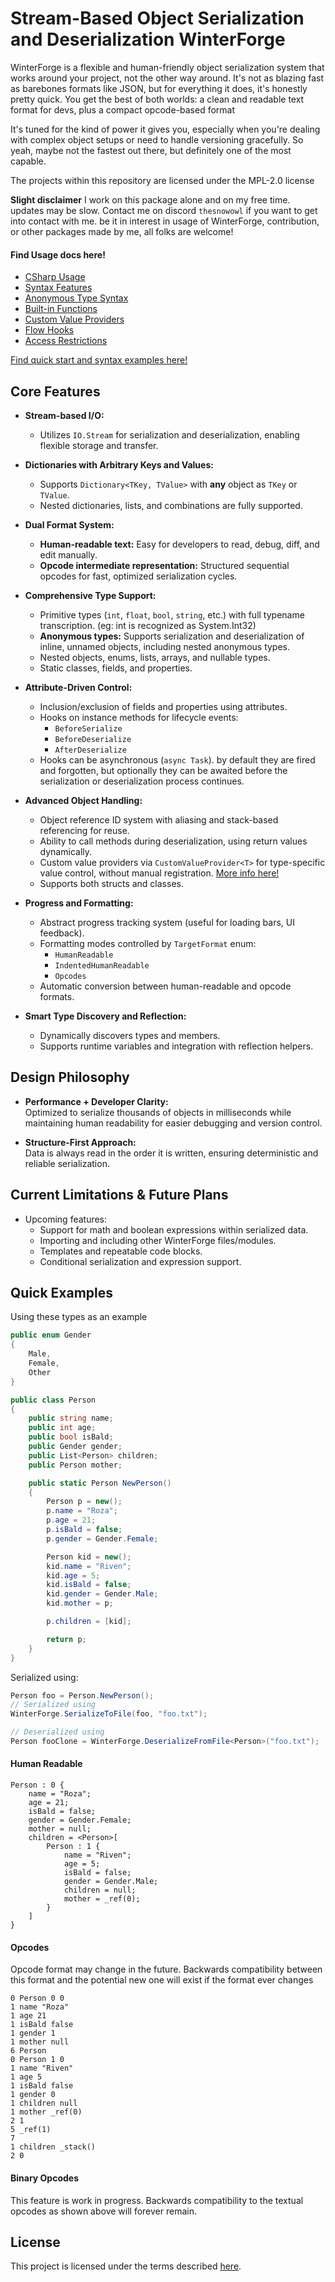 # Stream-Based Object Serialization and Deserialization WinterForge

WinterForge is a flexible and human-friendly object 
serialization system that works around your project, not the other way around. 
It's not as blazing fast as barebones formats like JSON, but for everything it does, 
it's honestly pretty quick. You get the best of both worlds: a clean and readable text 
format for devs, plus a compact opcode-based format

It's tuned for the kind of power it gives you, especially 
when you're dealing with complex object setups or need to handle versioning gracefully. 
So yeah, maybe not the fastest out there, but definitely one of the most capable.

The projects within this repository are licensed under the MPL-2.0 license

**Slight disclaimer**
I work on this package alone and on my free time. updates may be slow.
Contact me on discord `thesnowowl` if you want to get into contact with me. 
be it in interest in usage of WinterForge, contribution, or other packages made by me,
all folks are welcome!

#### **Find Usage docs here!**
- [CSharp Usage](UsageDocs/WinterRose.WinterForge/CSharp_Usage.md)  
- [Syntax Features](UsageDocs/WinterRose.WinterForge/Syntax_Features.md)  
- [Anonymous Type Syntax](UsageDocs/WinterRose.WinterForge/Anonymous_Type_Syntax.md)  
- [Built-in Functions](UsageDocs/WinterRose.WinterForge/WinterForge_Built-in_Functions.md)  
- [Custom Value Providers](UsageDocs/WinterRose.WinterForge/CustomValueProvider_Examples.md)  
- [Flow Hooks](UsageDocs/WinterRose.WinterForge/FlowHooks.md)  
- [Access Restrictions](UsageDocs/WinterRose.WinterForge/Access_Restrictions.md)  
  
[Find quick start and syntax examples here!](#quick-examples)  

## **Core Features**

- **Stream-based I/O:**  
  - Utilizes `IO.Stream` for serialization and deserialization, enabling flexible storage and transfer.

- **Dictionaries with Arbitrary Keys and Values:**  
  - Supports `Dictionary<TKey, TValue>` with **any** object as `TKey` or `TValue`.  
  - Nested dictionaries, lists, and combinations are fully supported.  

- **Dual Format System:**  
  - **Human-readable text:** Easy for developers to read, debug, diff, and edit manually.  
  - **Opcode intermediate representation:** Structured sequential opcodes for fast, optimized serialization cycles.

- **Comprehensive Type Support:**  
  - Primitive types (`int`, `float`, `bool`, `string`, etc.) with full typename transcription. (eg: int is recognized as System.Int32) 
  - **Anonymous types:** Supports serialization and deserialization of inline, unnamed objects, including nested anonymous types.  
  - Nested objects, enums, lists, arrays, and nullable types.  
  - Static classes, fields, and properties.

- **Attribute-Driven Control:**  
  - Inclusion/exclusion of fields and properties using attributes.  
  - Hooks on instance methods for lifecycle events:  
    - `BeforeSerialize`  
    - `BeforeDeserialize`  
    - `AfterDeserialize`  
  - Hooks can be asynchronous (`async Task`). by default they are fired and forgotten, but optionally they can be awaited before the serialization or deserialization process continues.

- **Advanced Object Handling:**  
  - Object reference ID system with aliasing and stack-based referencing for reuse.  
  - Ability to call methods during deserialization, using return values dynamically.  
  - Custom value providers via `CustomValueProvider<T>` for type-specific value control, without manual registration. [More info here!](UsageDocs/WinterRose.WinterForge/CustomValueProvider_Examples.md)  
  - Supports both structs and classes.

- **Progress and Formatting:**  
  - Abstract progress tracking system (useful for loading bars, UI feedback).  
  - Formatting modes controlled by `TargetFormat` enum:  
    - `HumanReadable`  
    - `IndentedHumanReadable`  
    - `Opcodes`  
  - Automatic conversion between human-readable and opcode formats.

- **Smart Type Discovery and Reflection:**  
  - Dynamically discovers types and members.  
  - Supports runtime variables and integration with reflection helpers.

## **Design Philosophy**

- **Performance + Developer Clarity:**  
  Optimized to serialize thousands of objects in milliseconds while maintaining human readability for easier debugging and version control.

- **Structure-First Approach:**  
  Data is always read in the order it is written, ensuring deterministic and reliable serialization.

## **Current Limitations & Future Plans**
- Upcoming features:  
  - Support for math and boolean expressions within serialized data.  
  - Importing and including other WinterForge files/modules.  
  - Templates and repeatable code blocks.  
  - Conditional serialization and expression support.  



## **Quick Examples**
Using these types as an example
```cs
public enum Gender
{
    Male,
    Female,
    Other
}

public class Person
{
    public string name;
    public int age;
    public bool isBald;
    public Gender gender;
    public List<Person> children;
    public Person mother;

    public static Person NewPerson()
    {
        Person p = new();
        p.name = "Roza";
        p.age = 21;
        p.isBald = false;
        p.gender = Gender.Female;

        Person kid = new();
        kid.name = "Riven";
        kid.age = 5;
        kid.isBald = false;
        kid.gender = Gender.Male;
        kid.mother = p;

        p.children = [kid];

        return p;
    }
}
```

Serialized using:
```cs
Person foo = Person.NewPerson();
// Serialized using
WinterForge.SerializeToFile(foo, "foo.txt");

// Deserialized using 
Person fooClone = WinterForge.DeserializeFromFile<Person>("foo.txt");
```
#### **Human Readable**
```
Person : 0 {
    name = "Roza";
    age = 21;
    isBald = false;
    gender = Gender.Female;
    mother = null;
    children = <Person>[
        Person : 1 {
            name = "Riven";
            age = 5;
            isBald = false;
            gender = Gender.Male;
            children = null;
            mother = _ref(0);
        }
    ]
}
```

#### **Opcodes**
Opcode format may change in the future. Backwards compatibility between this format and the potential new one will exist if the format ever changes
```
0 Person 0 0
1 name "Roza"
1 age 21
1 isBald false
1 gender 1
1 mother null
6 Person
0 Person 1 0
1 name "Riven"
1 age 5
1 isBald false
1 gender 0
1 children null
1 mother _ref(0)
2 1
5 _ref(1)
7
1 children _stack()
2 0
```

#### **Binary Opcodes**
This feature is work in progress. Backwards compatibility to the textual opcodes as shown above will forever remain.

## **License**
This project is licensed under the terms described [here](LICENSE.md).
